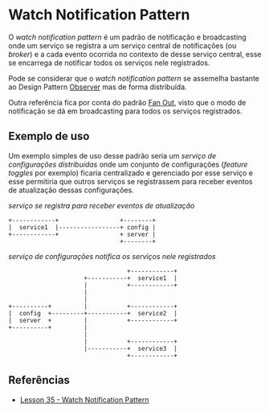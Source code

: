 # Watch Notification Pattern
O _watch notification pattern_ é um padrão de notificação e broadcasting onde um serviço se registra
a um serviço central de notificações (ou _broker_) e a cada evento ocorrida no contexto de desse
serviço central, esse se encarrega de notificar todos os serviços nele registrados.

Pode se considerar que o _watch notification pattern_ se assemelha bastante ao Design Pattern [Observer](https://refactoring.guru/pt-br/design-patterns/observer)
mas de forma distribuída.

Outra referência fica por conta do padrão [Fan Out](../concorrencia/fan-in-e-fan-out.md), visto que
o modo de notificação se dá em broadcasting para todos os serviços registrados.

## Exemplo de uso
Um exemplo simples de uso desse padrão seria um _serviço de configurações distribuídas_ onde um conjunto de
configurações (_feature toggles_ por exemplo) ficaria centralizado e gerenciado por esse serviço
e esse permitiria que outros serviços se registrassem para receber eventos de atualização dessas configurações.

_serviço se registra para receber eventos de atualização_
```
+------------+                 +--------+
|  service1  |-----------------+ config |
+------------+                 + server |
                               +--------+
```

_serviço de configurações notifica os serviços nele registrados_
```
                                 +------------+
                     +-----------+  service1  |
                     |           +------------+
                     |                         
                     |                         
+----------+         |           +------------+
|  config  +---------+-----------+  service2  |
|  server  +         |           +------------+
+----------+         |                         
                     |                         
                     |           +------------+
                     |-----------+  service3  |
                                 +------------+
```

## Referências
* [Lesson 35 - Watch Notification Pattern](https://www.developertoarchitect.com/lessons/lesson35.html)
